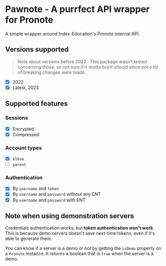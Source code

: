 # Pawnote - A purrfect API wrapper for Pronote

A simple wrapper around Index-Education's Pronote internal API.

## Versions supported

> Note about versions before 2022 : This package wasn't tested concerning those, so not sure if it works but it should since not a lot of breaking changes were made.

- [x] 2022
- [x] Latest, 2023

## Supported features

### Sessions

- [x] Encrypted
- [x] Compressed

### Account types

- [x] `élève`
- [ ] `parent`

### Authentication

- [x] By `username` and `token`
- [x] By `username` and `password` without any ENT
- [x] By `username` and `password` with ENT

## Note when using demonstration servers

Credentials authentication works, but **token authentication won't work**.
This is because demo servers doesn't save next-time tokens, even if it's able to generate them.

You can know if a server is a demo or not by getting the `isDemo` property on a `Pronote` instance. It returns a boolean that is `true` when the server is a demo.
